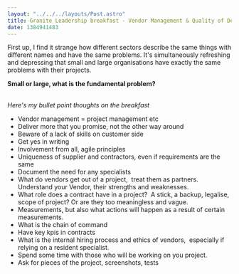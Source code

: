 ```yaml
---
layout: "../../../layouts/Post.astro"
title: Granite Leadership breakfast - Vendor Management & Quality of Delivery
date: 1384941483
---
```



First up, I find it strange how different sectors describe the same things with different names and have the same problems. It&#39;s simultaneously refreshing and depressing that small and large organisations have exactly the same problems with their projects.

<strong>Small or large, what is the fundamental problem?</strong><br />&nbsp;

<em>Here&#39;s my bullet point thoughts on the breakfast</em><ul><li>Vendor management = project management etc</li><li>Deliver more that you promise, not the other way around</li><li>Beware of a lack of skills on customer side</li><li>Get yes in writing</li><li>Involvement from all, agile principles</li><li>Uniqueness of supplier and contractors, even if requirements are the same</li><li>Document the need for any specialists</li><li>What do vendors get out of a project,&nbsp; treat them as partners. Understand your Vendor, their strengths and weaknesses.</li><li>What role does a contract have in a project?&nbsp; A stick, a backup, legalise, scope of project? Or are they too meaningless and vague.</li><li>Measurements, but also what actions will happen as a result of certain measurements.</li><li>What is the chain of command</li><li>Have key kpis in contracts</li><li>What is the internal hiring process and ethics of vendors,&nbsp; especially if relying on a resident specialist.</li><li>Spend some time with those who will be working on you project.</li><li>Ask for pieces of the project, screenshots, tests</li></ul>
